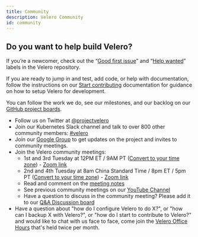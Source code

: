 ```yaml
---
title: Community
description: Velero Community
id: community
---
```

## Do you want to help build Velero?

If you’re a newcomer, check out the “[Good first issue](https://github.com/vmware-tanzu/velero/issues?q=is%3Aopen+is%3Aissue+label%3A%22Good+first+issue%22)” and “[Help wanted](https://github.com/vmware-tanzu/velero/issues?utf8=%E2%9C%93&q=is%3Aopen+is%3Aissue+label%3A%22Help+wanted%22+)” labels in the Velero repository.

If you are ready to jump in and test, add code, or help with documentation, follow the instructions on our [Start contributing](https://velero.io/docs/main/start-contributing/) documentation for guidance on how to setup Velero for development.

You can follow the work we do, see our milestones, and our backlog on our [GitHub project boards](https://github.com/vmware-tanzu/velero/projects).

* Follow us on Twitter at [@projectvelero](https://twitter.com/projectvelero)
* Join our Kubernetes Slack channel and talk to over 800 other community members: [#velero](https://kubernetes.slack.com/messages/velero)
* Join our [Google Group](https://groups.google.com/forum/#!forum/projectvelero) to get updates on the project and invites to community meetings.
* Join the Velero community meetings:
  * 1st and 3rd Tuesday at 12PM ET / 9AM PT ([Convert to your time zone](http://www.thetimezoneconverter.com/?t=09:00&tz=PT%20%28Pacific%20Time%29)) - [Zoom link](https://vmware.zoom.us/j/551441444?pwd=dHJyMWZtdHFPWWFJaTh5TnFuYWMvZz09)
  * 2nd and 4th Tuesday at 8am China Standard Time / 8pm ET / 5pm PT ([Convert to your time zone](http://www.thetimezoneconverter.com/?t=17:00&tz=PT%20%28Pacific%20Time%29)) - [Zoom link](https://vmware.zoom.us/j/551441444?pwd=dHJyMWZtdHFPWWFJaTh5TnFuYWMvZz09)
  * Read and comment on the [meeting notes](https://hackmd.io/Jq6F5zqZR7S80CeDWUklkA?view)
  * See previous community meetings on our [YouTube Channel](https://www.youtube.com/playlist?list=PL7bmigfV0EqQRysvqvqOtRNk4L5S7uqwM)
  * Have a question to discuss in the community meeting? Please add it to our [Q&A Discussion board](https://github.com/vmware-tanzu/velero/discussions/categories/community-support-q-a)
* Have a question about "how do I configure Velero to do X?", or "how can I backup X with Velero?", or "how do I start to contribute to Velero?" and would like to chat with us face to face, come join the [Velero Office Hours](https://hackmd.io/I3u1x0u9T46KhuYZN4LX-A?view) that's held twice per month.

